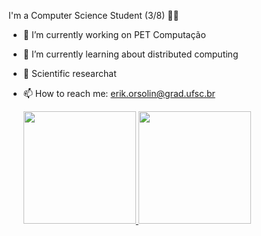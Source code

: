 


I'm a Computer Science Student (3/8)  👨‍💻 

- 🔭 I’m currently working on PET Computação  
- 🌱 I’m currently learning about distributed computing
- 🔎 Scientific researchat
- 📫 How to reach me: erik.orsolin@grad.ufsc.br
 
  <div>
  <a href="https://github.com/erikorsolin">
  <img height="180em" src="https://github-readme-stats.vercel.app/api?username=erikorsolin&show_icons=true&theme=github_dark"/>
  <img height="180em" src="https://github-readme-stats.vercel.app/api/top-langs/?username=erikorsolin&layout=compact&langs_count=7&theme=github_dark"/>
</div><br>
  




